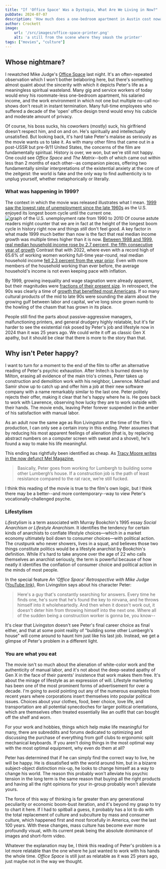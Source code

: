 ```yaml
---
title: "If 'Office Space' Was a Dystopia, What Are We Living in Now?"
pubDate: 2024-07-07
description: 'How much does a one-bedroom apartment in Austin cost nowadays?'
author: Crockett
image:
    url: '/src/images/office-space-printer.png' 
    alt: 'a still from the scene where they smash the printer'
tags: ["movies", "culture"]
---
```

## Whose nightmare?

I rewatched Mike Judge's <a href="https://en.wikipedia.org/wiki/Office_Space">Office Space</a> last night. It's an often-repeated observation which I won't bother belaboring here, but there's something almost quaint about the sincerity with which it depicts Peter's life as a meaningless spiritual wasteland. Many gig and service workers of today would envy his roommate-less one-bedroom apartment, his salaried income, and the work environment in which not one but multiple no-call no-shows don't result in instant termination. Many full-time employees who suffered a decade of the 'open' office design trend would envy his cubicle and moderate amount of privacy.

Of course, his boss sucks, his coworkers (mostly) suck, his girlfriend doesn't respect him, and on and on. He's spiritually and intellectually unsatisfied. But looking back, it's hard take Peter's malaise as seriously as the movie wants us to take it. As with many other films that came out in a post-USSR but pre-9/11 United States, the concerns of the film are fundamentally spiritual. History is over, we won, but we're still not happy. One could see *Office Space* and *The Matrix*--both of which came out within less than 2 months of each other--as companion pieces, offering two fundamentally similar interpretations of the existential anxiety at the core of the zeitgeist: the world is fake and the only way to find authenticity is to unplug yourself, whether metaphorically or literally. 

### What was happening in 1999?

The context in which the movie was released illustrates what I mean. <a href="https://www.nber.org/research/business-cycle-dating">1999 saw the lowest rate of unemployment since the late 1960s</a> as the U.S. enjoyed its longest boom cycle until the current one.
<Image class="py-4" alt="graph of the U.S. unemployment rate from 1990 to 2010" src="https://upload.wikimedia.org/wikipedia/commons/0/06/US_90s_00s_unemployment.png" inferSize />
Of course astute readers might counter that we are in fact at the height of the longest boom cycle in history right now and things *still* don't feel good. A key factor in what made 1999 much better than now is the fact that real median income growth was multiple times higher than it is now. <a href="https://www.census.gov/library/publications/2000/demo/p60-209.html" aria-label="link to census data about income">Between 1998 and 1999, real median household income rose by 2.7 percent, the fifth consecutive year of growth</a> Contrast that with 2022, where even with a record high of 65.6% of working women working full-time year-round, real median household income <a href="https://www.census.gov/library/publications/2023/demo/p60-279.html" aria-label="2022 income statistics from census.gov">fell 2.3 percent from the year prior</a>. Even with more members of the household working than ever before, the average household's income is not even keeping pace with inflation. 

By 1999, growing inequality and wage stagnation were already apparent, but their magnitudes were <a href="https://www.epi.org/publication/charting-wage-stagnation/" aria-label="epi.org page showing wage stagnation with multiple metrics">fractions of their present size</a>. In retrospect, the 90s was clearly a time of <a href="https://en.wikipedia.org/wiki/1990s_United_States_boom"> growth that benefited most Americans</a>. If so many cultural products of the mid to late 90s were sounding the alarm about the growing gulf between labor and capital, we've long since grown numb to the howling of the chasm that has grown in its place.    

People still find the parts about passive-aggressive managers, malfunctioning printers, and general drudgery highly relatable, but it's far harder to see the existential risk posed by Peter's job and lifestyle now in 2024 than it was 25 years ago. We could write it off as classic Gen X apathy, but it should be clear that there is more to the story than that.    

## Why isn't Peter happy?

I want to turn for a moment to the end of the film to offer an alternative reading of Peter's psychic exhaustion. After Initech is burned down by Milton, erasing all evidence of the main trio's crimes, Peter takes up construction and demolition work with his neighbor, Lawrence. Michael and Samir show up to catch up and offer him a job at their new software company with a name remarkably similar to the last one. Peter politely rejects their offer, making it clear that he's happy where he is. He goes back to work with Lawrence, observing how lucky they are to work outside with their hands. The movie ends, leaving Peter forever suspended in the amber of his satisfaction with manual labor.
 
As an adult now the same age as Ron Livingston at the time of the film's production, I can only see a certain irony in this ending. Peter assumes that by reducing his most apparent feelings of alienation (that is, by replacing abstract numbers on a computer screen with sweat and a shovel), he's found a way to make his life meaningful.    

This ending has rightfully been identified as cheap. As <a href="https://melmagazine.com/en-us/story/office-space-20-anniversary-ending-problem" aria-label="read Tracy Moore's essay about the movie's ending">Tracy Moore writes in the now defunct Mel Magazine</a>, 

> Basically, Peter goes from working for Lumbergh to building some other Lumbergh’s house. If a construction job is the path of least resistance compared to the rat race, we’re still fucked.

I think this reading of the movie is true to the film's own logic, but I think there may be a better--and more contemporary--way to view Peter's vocationally-challenged psyche.    

### Lifestylism

*Lifestylism* is a term associated with Murray Bookchin's 1995 essay *Social Anarchism or Lifestyle Anarchism*. It identifies the tendency for certain kinds of anarchists to conflate lifestyle choices—which in a market economy ultimately boil down to consumer choices—with political action. The crustpunk who never showers, lives in a squat, and believes those two things constitute politics would be a lifestyle anarchist by Bookchin's definition. While it's hard to take anyone over the age of 22 who calls themselves an anarchist seriously, the term is powerful because of how neatly it identifies the conflation of consumer choice and political action in the minds of most people.    

In the special feature *An 'Office Space' Retrospective with Mike Judge* (<a href="https://www.youtube.com/watch?v=Dja97xJXDNg" aria-label="watch the short documentary on Youtube" >YouTube link</a>), Ron Livingston says about his character Peter:

> Here's a guy that's constantly searching for answers. Every time he finds one, he's sure that he's found the key to nirvana, and he throws himself into it wholeheartedly. And then when it doesn't work out, it doesn't deter him from throwing himself into the next one. Where all of the sudden being a construction worker is gonna be, you know--

It's clear that Livingston doesn't see Peter's final career choice as final either, and that at some point reality of "building some other Lumbergh's house" will come around to haunt him just like his last job. Instead, we get a glimpse of Peter's problem in a different light.    

### You are what you eat

The movie isn't so much about the alienation of white-color work and the authenticity of manual labor, and it's not about the deep-seated apathy of Gen X in the face of their parents' insistence that work makes them free. It's about the mirage of lifestyle as an expression of will. Lifestyle marketing has been one of the most prominent forms of advertisement for over a decade. I'm going to avoid pointing out any of the numerous examples from recent years where corporations insert themselves into popular political issues. Choices about your clothes, food, beer choice, love life, and transportation are all potential synecdoches for larger political orientations, which are themselves often treated essentially like an outfit that can bought off the shelf and worn.    

For your work and hobbies, things which help make life meaningful for many, there are subreddits and forums dedicated to optimizing and discussing the purchase of everything from golf clubs to ergonomic split mechanical keyboards. If you aren't doing things in the most optimal way with the most optimal equipment, why even do them at all?    

Peter has determined that if he can simply find the correct way to live, he will be happy. He is dissatisfied with the world around him, but in a bizarre subject-object distinction mix-up, he looks to change himself as a way to change his world. The reason this probably won't alleviate his psychic tension in the long term is the same reason that buying all the right products and having all the right opinions for your in-group probably won't alleviate yours.    

The force of this way of thinking is far greater than any generational peculiarity or economic boom-bust iteration, and it's beyond my grasp to try to chart it here. If I had to spitball a guess, it probably has a lot to do with the total replacement of culture and subculture by mass and consumer culture, which happened first and most forcefully in America, over the last 100 years. With these changes, mass culture has become ever more profoundly visual, with its current peak being the absolute dominance of images and short-form video.     

Whatever the explanation may be, I think this reading of Peter's problem is a lot more relatable than the one where he just wanted to work with his hands the whole time. *Office Space* is still just as relatable as it was 25 years ago, just maybe not in the way we thought.    